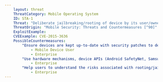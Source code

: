 ```yaml
---
    layout: threat
    ThreatCategory: Mobile Operating System
    ID: STA-1
    Threat: "Deliberate jailbreaking/rooting of device by its user/owner, which may place the device in a degraded security state"
    ThreatOrigin: "Mobile Security: Threats and Countermeasures [^90]"
    ExploitExample:
    CVEExample: CVE-2015-3636
    PossibleCountermeasures:
        "Ensure devices are kept up-to-date with security patches to decrease the likelihood that they can be rooted/jailbroken.":
            - Mobile Device User
            - Enterprise
        "Use hardware mechanisms, device APIs (Android SafetyNet, Samsung Knox hardware-backed remote attestation, or other applicable remote attestation technologies), or other tools to detect rooted/jailbroken devices, provide notification to the enterprise and user, and block enterprise connectivity.":
            - Enterprise
        "Help users to understand the risks associated with rooting/jailbreaking their devices.":
            - Enterprise
---
```

